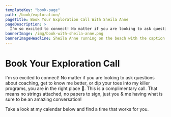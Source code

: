 ```yaml
---
templateKey: "book-page"
path: /book/exploration/
pageTitle: Book Your Exploration Call With Sheila Anne
pageDescription: >
  I'm so excited to connect! No matter if you are looking to ask questions about coaching, get to know me better, or dip your toes into my killer programs, you are in the right place 👋. This is a complimentary call. That means no strings attached, no papers to sign, just you & me having what is sure to be an amazing conversation!
bannerImage: /img/book-with-sheila-anne.png
bannerImageHeadline: Sheila Anne running on the beach with the caption Book with Sheila Anne
---
```


# Book Your Exploration Call

I'm so excited to connect! No matter if you are looking to ask questions about coaching, get to know me better, or dip your toes into my killer programs, you are in the right place 👋. This is a complimentary call. That means no strings attached, no papers to sign, just you & me having what is sure to be an amazing conversation!

Take a look at my calendar below and find a time that works for you.
